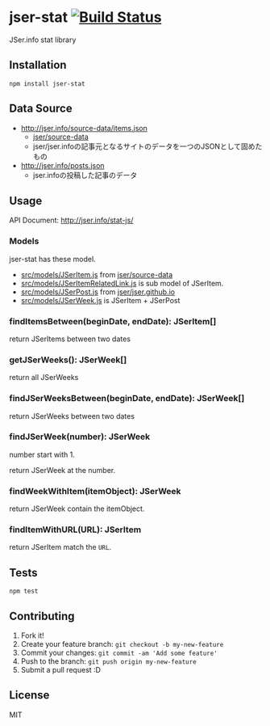 # jser-stat [![Build Status](https://travis-ci.org/jser/stat-js.svg?branch=master)](https://travis-ci.org/jser/stat-js)

JSer.info stat library

## Installation

    npm install jser-stat

## Data Source

- http://jser.info/source-data/items.json
    - [jser/source-data](https://github.com/jser/source-data "jser/source-data")
    - jser/jser.infoの記事元となるサイトのデータを一つのJSONとして固めたもの
- http://jser.info/posts.json
    - jser.infoの投稿した記事のデータ


## Usage

API Document: http://jser.info/stat-js/

### Models

jser-stat has these model.

- [src/models/JSerItem.js](src/models/JSerItem.js) from [jser/source-data](https://github.com/jser/source-data "jser/source-data")
- [src/models/JSerItemRelatedLink.js](src/models/JSerItemRelatedLink.js) is sub model of JSerItem.
- [src/models/JSerPost.js](src/models/JSerPost.js) from [jser/jser.github.io](https://github.com/jser/jser.github.io "jser/jser.github.io")
- [src/models/JSerWeek.js](src/models/JSerWeek.js) is JSerItem + JSerPost

### findItemsBetween(beginDate, endDate): JSerItem[]

return JSerItems between two dates

### getJSerWeeks(): JSerWeek[]

return all JSerWeeks

### findJSerWeeksBetween(beginDate, endDate):  JSerWeek[]

return JSerWeeks between two dates

### findJSerWeek(number): JSerWeek

number start with 1.

return JSerWeek at the number.

### findWeekWithItem(itemObject): JSerWeek

return JSerWeek contain the itemObject.

### findItemWithURL(URL): JSerItem

return JSerItem match the `URL`.

## Tests

    npm test

## Contributing

1. Fork it!
2. Create your feature branch: `git checkout -b my-new-feature`
3. Commit your changes: `git commit -am 'Add some feature'`
4. Push to the branch: `git push origin my-new-feature`
5. Submit a pull request :D

## License

MIT
